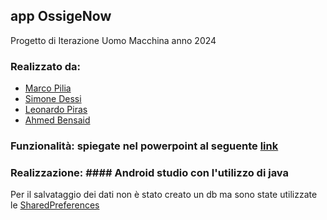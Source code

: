 ## app OssigeNow

Progetto di Iterazione Uomo Macchina anno 2024

### Realizzato da:
* [Marco Pilia](https://github.com/Marchisceddu)
* [Simone Dessi](https://github.com/Druimo)
* [Leonardo Piras](https://github.com/Piras78)
* [Ahmed Bensaid](https://github.com/ahmedbensaid080308)

### Funzionalità: spiegate nel powerpoint al seguente [link]()

### Realizzazione: #### Android studio con l'utilizzo di java
Per il salvataggio dei dati non è stato creato un db ma sono state utilizzate le [SharedPreferences](https://developer.android.com/training/data-storage/shared-preferences)
